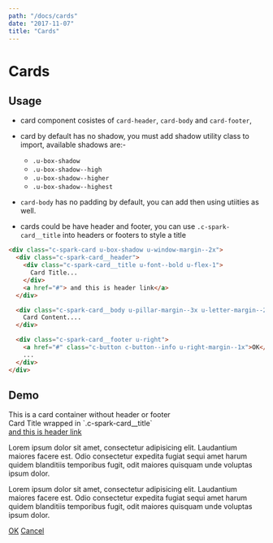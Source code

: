 ```yaml
---
path: "/docs/cards"
date: "2017-11-07"
title: "Cards"
---
```

# Cards

## Usage
* card component cosistes of `card-header`, `card-body` and `card-footer`,

* card by default has no shadow, you must add shadow utility class to import,
available shadows are:-
  * `.u-box-shadow`
  * `.u-box-shadow--high`
  * `.u-box-shadow--higher`
  * `.u-box-shadow--highest`

* `card-body` has no padding by default, you can add then using utiities as well.

* cards could be have header and footer, you can use `.c-spark-card__title` into headers or
footers to style a title

```html
<div class="c-spark-card u-box-shadow u-window-margin--2x">
  <div class="c-spark-card__header">
    <div class="c-spark-card__title u-font--bold u-flex-1">
      Card Title...
    </div>
    <a href="#"> and this is header link</a>
  </div>

  <div class="c-spark-card__body u-pillar-margin--3x u-letter-margin--2x">
    Card Content....
  </div>

  <div class="c-spark-card__footer u-right">
    <a href="#" class="c-button c-button--info u-right-margin--1x">OK</a>
    ...
  </div>
</div>
```

## Demo
<div class="c-spark-card u-box-shadow u-window-margin--2x">
  <div class="c-spark-card__body u-pillar-margin--3x u-letter-margin--2x">
    This is a card container without header or footer
  </div>
</div>

<div class="c-spark-card u-box-shadow u-window-margin--2x">
  <div class="c-spark-card__header">
    <div class="c-spark-card__title u-font--bold u-flex-1">
      Card Title wrapped in `.c-spark-card__title`
    </div>
    <a href="#"> and this is header link</a>
  </div>
  <div class="c-spark-card__body u-pillar-margin--3x u-letter-margin--2x">
    <p>Lorem ipsum dolor sit amet, consectetur adipisicing elit. Laudantium maiores facere est. Odio consectetur expedita fugiat sequi amet harum quidem blanditiis temporibus fugit, odit maiores quisquam unde voluptas ipsum dolor.</p>
    <p>Lorem ipsum dolor sit amet, consectetur adipisicing elit. Laudantium maiores facere est. Odio consectetur expedita fugiat sequi amet harum quidem blanditiis temporibus fugit, odit maiores quisquam unde voluptas ipsum dolor.</p>
  </div>
  <div class="c-spark-card__footer u-right">
    <a href="#" class="c-button c-button--info u-right-margin--1x">OK</a>
    <a href="#" class="c-button c-button--default">Cancel</a>
  </div>
</div>
